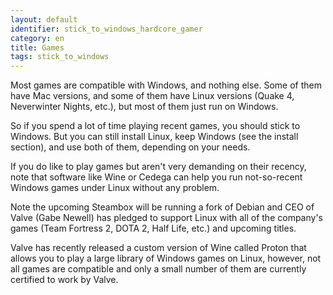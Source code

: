 ```yaml
---
layout: default
identifier: stick_to_windows_hardcore_gamer
category: en
title: Games
tags: stick_to_windows
---
```


Most games are compatible with Windows, and nothing else. Some of 
them have Mac versions, and some of them have Linux versions (Quake 4, 
Neverwinter Nights, etc.), but most of them just run on Windows.

So if you spend a lot of time playing recent games, you should stick 
to Windows.  But you can still install Linux, keep Windows (see the 
install section), and use both of them, depending on your needs.

If you do like to play games but aren't very demanding on their
recency, note that software like Wine or Cedega can help you run
not-so-recent Windows games under Linux without any problem.

Note the upcoming Steambox will be running a fork of Debian and 
CEO of Valve (Gabe Newell) has pledged to support Linux with all
of the company's games (Team Fortress 2, DOTA 2, Half Life, etc.) and upcoming titles.

Valve has recently released a custom version of Wine called Proton
that allows you to play a large library of Windows games on Linux,
however, not all games are compatible and only a small number of them
are currently certified to work by Valve.
